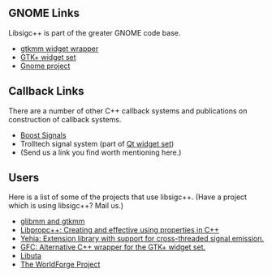 ## GNOME Links

Libsigc++ is part of the greater GNOME code base. 

* [gtkmm widget wrapper](http://www.gtkmm.org)
* [GTK+ widget set](http://www.gtk.org)
* [Gnome project](http://www.gnome.org)

## Callback Links

There are a number of other C++ callback systems
and publications on construction of callback systems.

* [Boost Signals](http://www.boost.org/doc/html/signals.html)
* Trolltech signal system (part of [Qt widget set](http://www.qt.io/))
* (Send us a link you find worth mentioning here.)

## Users

Here is a list of some of the projects that use libsigc++.
(Have a project which is using libsigc++?  Mail us.)

* [glibmm and gtkmm](http://www.gtkmm.org)
* [Libpropc++: Creating and effective using properties in C++](http://sourceforge.net/projects/libpropc/)
* [Yehia: Extension library with support for cross-threaded signal emission.](http://ucxx.sourceforge.net/)
* [GFC: Alternative C++ wrapper for the GTK+ widget set.](http://gfc.sourceforge.net/)
* [Libuta](http://sourceforge.net/projects/libuta/)
* [The WorldForge Project](http://www.worldforge.org/)
